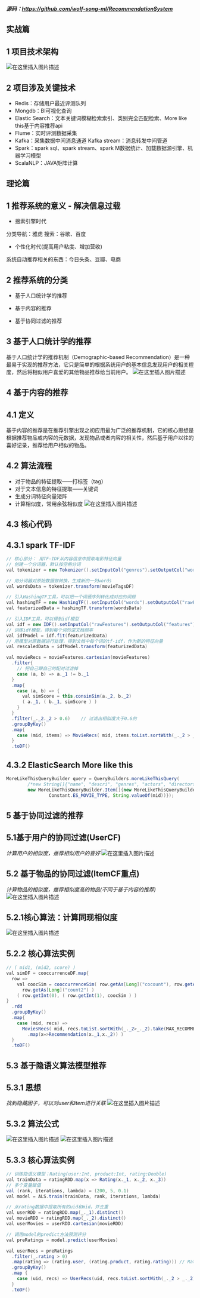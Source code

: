 ***源码：https://github.com/wolf-song-ml/RecommendationSystem***
## 实战篇

## 1 项目技术架构
![在这里插入图片描述](https://img-blog.csdnimg.cn/20200218181057446.png?x-oss-process=image/watermark,type_ZmFuZ3poZW5naGVpdGk,shadow_10,text_aHR0cHM6Ly9ibG9nLmNzZG4ubmV0L3dvbGZqc29u,size_16,color_FFFFFF,t_70)

## 2 项目涉及关键技术

 - Redis：存储用户最近评测队列
 -  Mongdb：BI可视化查询 
 - Elastic Search：文本关键词模糊检索索引、类别完全匹配检索、More like this基于内容推荐api
 -  Flume：实时评测数据采集
 - Kafka：采集数据中间消息通道 Kafka stream：消息转发中间管道
 -  Spark：spark sql、spark   stream、spark M数据统计、加载数据源引擎、机器学习模型
 -  ScalaNLP：JAVA矩阵计算

## 理论篇

## 1 推荐系统的意义 - 解决信息过载

 - 搜索引擎时代

分类导航：雅虎
搜索：谷歌、百度

 - 个性化时代(提高用户粘度、增加营收)

系统自动推荐相关的东西：今日头条、豆瓣、电商

## 2 推荐系统的分类

 - 基于人口统计学的推荐
 - 基于内容的推荐

- 基于协同过滤的推荐

## 3 基于人口统计学的推荐

基于人口统计学的推荐机制（Demographic-based Recommendation）是一种最易于实现的推荐方法，它只是简单的根据系统用户的基本信息发现用户的相关程度，然后将相似用户喜爱的其他物品推荐给当前用户。
![在这里插入图片描述](https://img-blog.csdnimg.cn/2020021817215227.png?x-oss-process=image/watermark,type_ZmFuZ3poZW5naGVpdGk,shadow_10,text_aHR0cHM6Ly9ibG9nLmNzZG4ubmV0L3dvbGZqc29u,size_16,color_FFFFFF,t_70)

## 4 基于内容的推荐

## 4.1 定义

基于内容的推荐是在推荐引擎出现之初应用最为广泛的推荐机制，它的核心思想是根据推荐物品或内容的元数据，发现物品或者内容的相关性，然后基于用户以往的喜好记录，推荐给用户相似的物品。

## 4.2 算法流程

 - 对于物品的特征提取——打标签（tag）
 - 对于文本信息的特征提取——关键词
 - 生成分词特征向量矩阵
 - 计算相似度，常用余弦相似度
 ![在这里插入图片描述](https://img-blog.csdnimg.cn/202002181726042.png?x-oss-process=image/watermark,type_ZmFuZ3poZW5naGVpdGk,shadow_10,text_aHR0cHM6Ly9ibG9nLmNzZG4ubmV0L3dvbGZqc29u,size_16,color_FFFFFF,t_70)

## 4.3 核心代码

## 4.3.1 spark TF-IDF

```java
// 核心部分： 用TF-IDF从内容信息中提取电影特征向量
// 创建一个分词器，默认按空格分词
val tokenizer = new Tokenizer().setInputCol("genres").setOutputCol("words")

// 用分词器对原始数据做转换，生成新的一列words
val wordsData = tokenizer.transform(movieTagsDF)

// 引入HashingTF工具，可以把一个词语序列转化成对应的词频
val hashingTF = new HashingTF().setInputCol("words").setOutputCol("rawFeatures").setNumFeatures(50)
val featurizedData = hashingTF.transform(wordsData)

// 引入IDF工具，可以得到idf模型
val idf = new IDF().setInputCol("rawFeatures").setOutputCol("features")
// 训练idf模型，得到每个词的逆文档频率
val idfModel = idf.fit(featurizedData)
// 用模型对原数据进行处理，得到文档中每个词的tf-idf，作为新的特征向量
val rescaledData = idfModel.transform(featurizedData)

val movieRecs = movieFeatures.cartesian(movieFeatures)
  .filter{
    // 把自己跟自己的配对过滤掉
    case (a, b) => a._1 != b._1
  }
  .map{
    case (a, b) => {
      val simScore = this.consinSim(a._2, b._2)
      ( a._1, ( b._1, simScore ) )
    }
  }
  .filter(_._2._2 > 0.6)    // 过滤出相似度大于0.6的
  .groupByKey()
  .map{
    case (mid, items) => MovieRecs( mid, items.toList.sortWith(_._2 > _._2).map(x => Recommendation(x._1, x._2)) )
  }
  .toDF()
```

## 4.3.2 ElasticSearch More like this

```java
MoreLikeThisQueryBuilder query = QueryBuilders.moreLikeThisQuery(
        /*new String[]{"name", "descri", "genres", "actors", "directors", "tags"},*/
        new MoreLikeThisQueryBuilder.Item[]{new MoreLikeThisQueryBuilder.Item(Constant.ES_INDEX,
                Constant.ES_MOVIE_TYPE, String.valueOf(mid))});
```

## 5 基于协同过滤的推荐

## 5.1基于用户的协同过滤(UserCF)

*计算用户的相似度，推荐相似用户的喜好*
![在这里插入图片描述](https://img-blog.csdnimg.cn/20200218172714526.png?x-oss-process=image/watermark,type_ZmFuZ3poZW5naGVpdGk,shadow_10,text_aHR0cHM6Ly9ibG9nLmNzZG4ubmV0L3dvbGZqc29u,size_16,color_FFFFFF,t_70)

## 5.2 基于物品的协同过滤(ItemCF重点)

*计算物品的相似度，推荐相似度高的物品(不同于基于内容的推荐)*  
![在这里插入图片描述](https://img-blog.csdnimg.cn/20200218180206122.png?x-oss-process=image/watermark,type_ZmFuZ3poZW5naGVpdGk,shadow_10,text_aHR0cHM6Ly9ibG9nLmNzZG4ubmV0L3dvbGZqc29u,size_16,color_FFFFFF,t_70)

## 5.2.1核心算法：计算同现相似度
![在这里插入图片描述](https://img-blog.csdnimg.cn/20200218180231923.png?x-oss-process=image/watermark,type_ZmFuZ3poZW5naGVpdGk,shadow_10,text_aHR0cHM6Ly9ibG9nLmNzZG4ubmV0L3dvbGZqc29u,size_16,color_FFFFFF,t_70)

## 5.2.2 核心算法实例

```java
// ( mid1, (mid2, score) )
val simDF = cooccurrenceDF.map{
  row =>
    val coocSim = cooccurrenceSim( row.getAs[Long]("cocount"), row.getAs[Long]("count1"),
      row.getAs[Long]("count2") )
    ( row.getInt(0), ( row.getInt(1), coocSim ) )
}
  .rdd
  .groupByKey()
  .map{
    case (mid, recs) =>
      MoviesRecs( mid, recs.toList.sortWith(_._2>_._2).take(MAX_RECOMMENDATION)
        .map(x=>Recommendation(x._1,x._2)) )
  }
  .toDF()
```

## 5.3 基于隐语义算法模型推荐

## 5.3.1 思想
*找到隐藏因子，可以对user和item进行关联*
![在这里插入图片描述](https://img-blog.csdnimg.cn/20200218180503252.png?x-oss-process=image/watermark,type_ZmFuZ3poZW5naGVpdGk,shadow_10,text_aHR0cHM6Ly9ibG9nLmNzZG4ubmV0L3dvbGZqc29u,size_16,color_FFFFFF,t_70)
## 5.3.2 算法公式
![在这里插入图片描述](https://img-blog.csdnimg.cn/20200218180855874.png?x-oss-process=image/watermark,type_ZmFuZ3poZW5naGVpdGk,shadow_10,text_aHR0cHM6Ly9ibG9nLmNzZG4ubmV0L3dvbGZqc29u,size_16,color_FFFFFF,t_70)
![在这里插入图片描述](https://img-blog.csdnimg.cn/20200218180907693.png?x-oss-process=image/watermark,type_ZmFuZ3poZW5naGVpdGk,shadow_10,text_aHR0cHM6Ly9ibG9nLmNzZG4ubmV0L3dvbGZqc29u,size_16,color_FFFFFF,t_70)

## 5.3.3 核心算法实例

```java
// 训练隐语义模型：Rating(user:Int, product:Int, rating:Double)
val trainData = ratingRDD.map(x => Rating(x._1, x._2, x._3))
// 多个变量赋值
val (rank, iterations, lambda) = (200, 5, 0.1)
val model = ALS.train(trainData, rank, iterations, lambda)

// 从rating数据中提取所有的uid和mid，并去重
val userRDD = ratingRDD.map(_._1).distinct()
val movieRDD = ratingRDD.map(_._2).distinct()
val userMovies = userRDD.cartesian(movieRDD)

// 调用model的predict方法预测评分
val preRatings = model.predict(userMovies)

val userRecs = preRatings
  .filter(_.rating > 0)
  .map(rating => (rating.user, (rating.product, rating.rating))) // Rating->(uid, (mid, score))
  .groupByKey()
  .map {
    case (uid, recs) => UserRecs(uid, recs.toList.sortWith(_._2 > _._2).take(USER_MAX_RECOMMENDATION).map(x => Recommendation(x._1, x._2)))
  }
  .toDF()
```
